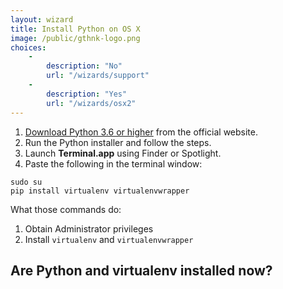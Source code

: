 ```yaml
---
layout: wizard
title: Install Python on OS X
image: /public/gthnk-logo.png
choices:
    -
        description: "No"
        url: "/wizards/support"
    -
        description: "Yes"
        url: "/wizards/osx2"
---
```


1. [Download Python 3.6 or higher](http://python.org/download/windows) from the official website.
2. Run the Python installer and follow the steps.
3. Launch **Terminal.app** using Finder or Spotlight.
4. Paste the following in the terminal window:

```
sudo su
pip install virtualenv virtualenvwrapper
```

What those commands do:

1. Obtain Administrator privileges
2. Install `virtualenv` and `virtualenvwrapper`

## Are Python and virtualenv installed now?
